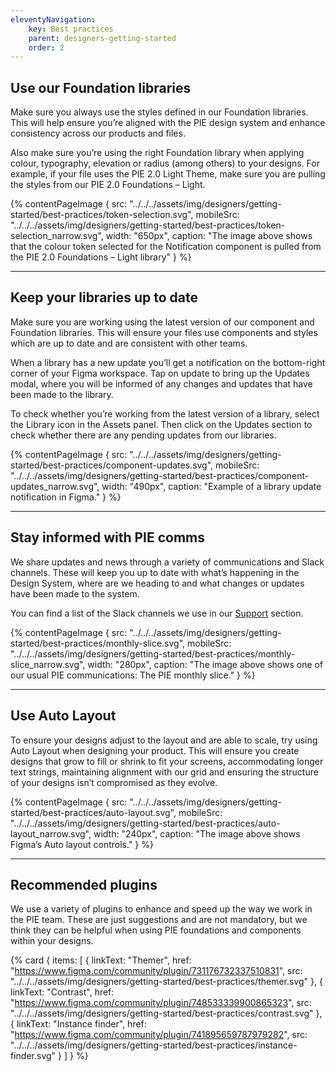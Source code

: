 ```yaml
---
eleventyNavigation:
    key: Best practices 
    parent: designers-getting-started
    order: 2
---
```

## Use our Foundation libraries 

Make sure you always use the styles defined in our Foundation libraries. This will help ensure you’re aligned with the PIE design system and enhance consistency across our products and files.

Also make sure you’re using the right Foundation library when applying colour, typography, elevation or radius (among others) to your designs. For example, if your file uses the PIE 2.0 Light Theme, make sure you are pulling the styles from our PIE 2.0 Foundations – Light.

{% contentPageImage {
src: "../../../assets/img/designers/getting-started/best-practices/token-selection.svg",
mobileSrc: "../../../assets/img/designers/getting-started/best-practices/token-selection_narrow.svg",
width: "650px",
caption: "The image above shows that the colour token selected for the Notification component is pulled from the PIE 2.0 Foundations – Light library"
} %}

---

## Keep your libraries up to date

Make sure you are working using the latest version of our component and Foundation libraries. This will ensure your files use components and styles which are up to date and are consistent with other teams.

When a library has a new update you’ll get a notification on the bottom-right corner of your Figma workspace. Tap on update to bring up the Updates modal, where you will be informed of any changes and updates that have been made to the library.

To check whether you’re working from the latest version of a library, select the Library icon in the Assets panel. Then click on the Updates section to check whether there are any pending updates from our libraries.

{% contentPageImage {
src: "../../../assets/img/designers/getting-started/best-practices/component-updates.svg",
mobileSrc: "../../../assets/img/designers/getting-started/best-practices/component-updates_narrow.svg",
width: "490px",
caption: "Example of a library update notification in Figma."
} %}

---

## Stay informed with PIE comms

We share updates and news through a variety of communications and Slack channels. These will keep you up to date with what’s happening in the Design System, where are we heading to and what changes or updates have been made to the system.

You can find a list of the Slack channels we use in our [Support](/support/contact-us) section.

{% contentPageImage {
src: "../../../assets/img/designers/getting-started/best-practices/monthly-slice.svg",
mobileSrc: "../../../assets/img/designers/getting-started/best-practices/monthly-slice_narrow.svg",
width: "280px",
caption: "The image above shows one of our usual PIE communications: The PIE monthly slice."
} %}

---

## Use Auto Layout

To ensure your designs adjust to the layout and are able to scale, try using Auto Layout when designing your product. This will ensure you create designs that grow to fill or shrink to fit your screens, accommodating longer text strings, maintaining alignment with our grid and ensuring the structure of your designs isn’t compromised as they evolve.

{% contentPageImage {
src: "../../../assets/img/designers/getting-started/best-practices/auto-layout.svg",
mobileSrc: "../../../assets/img/designers/getting-started/best-practices/auto-layout_narrow.svg",
width: "240px",
caption: "The image above shows Figma’s Auto layout controls."
} %}


---

## Recommended plugins

We use a variety of plugins to enhance and speed up the way we work in the PIE team. These are just suggestions and are not mandatory, but we think they can be helpful when using PIE foundations and components within your designs.

{% card {
  items: [
        {
          linkText: "Themer",
          href: "https://www.figma.com/community/plugin/731176732337510831",
          src: "../../../assets/img/designers/getting-started/best-practices/themer.svg"
        },
        {
          linkText: "Contrast",
          href: "https://www.figma.com/community/plugin/748533339900865323",
          src: "../../../assets/img/designers/getting-started/best-practices/contrast.svg"
        },
        {
          linkText: "Instance finder",
          href: "https://www.figma.com/community/plugin/741895659787979282",
          src: "../../../assets/img/designers/getting-started/best-practices/instance-finder.svg"
        }
    ]
} %}
